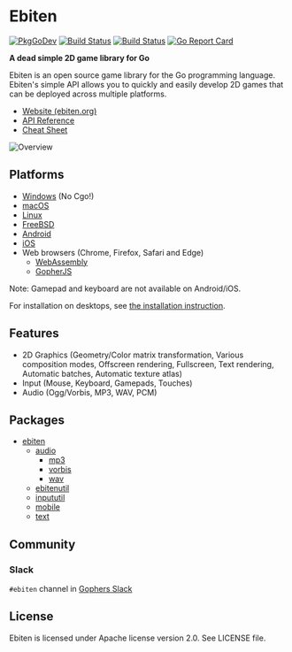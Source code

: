 # Ebiten

[![PkgGoDev](https://pkg.go.dev/badge/github.com/hajimehoshi/ebiten/v2)](https://pkg.go.dev/github.com/hajimehoshi/ebiten/v2)
[![Build Status](https://github.com/hajimehoshi/ebiten/workflows/test/badge.svg)](https://github.com/hajimehoshi/ebiten/actions?query=workflow%3Atest)
[![Build Status](https://travis-ci.org/hajimehoshi/ebiten.svg?branch=master)](https://travis-ci.org/hajimehoshi/ebiten)
[![Go Report Card](https://goreportcard.com/badge/github.com/hajimehoshi/ebiten)](https://goreportcard.com/report/github.com/hajimehoshi/ebiten)

**A dead simple 2D game library for Go**

Ebiten is an open source game library for the Go programming language. Ebiten's simple API allows you to quickly and easily develop 2D games that can be deployed across multiple platforms.

* [Website (ebiten.org)](https://ebiten.org)
* [API Reference](https://pkg.go.dev/github.com/hajimehoshi/ebiten/v2)
* [Cheat Sheet](https://ebiten.org/documents/cheatsheet.html)

![Overview](https://ebiten.org/images/overview2.0.png)

## Platforms

* [Windows](https://ebiten.org/documents/install.html?os=windows) (No Cgo!)
* [macOS](https://ebiten.org/documents/install.html?os=darwin)
* [Linux](https://ebiten.org/documents/install.html?os=linux)
* [FreeBSD](https://ebiten.org/documents/install.html?os=freebsd)
* [Android](https://ebiten.org/documents/mobile.html)
* [iOS](https://ebiten.org/documents/mobile.html)
* Web browsers (Chrome, Firefox, Safari and Edge)
  * [WebAssembly](https://ebiten.org/documents/webassembly.html)
  * [GopherJS](https://ebiten.org/documents/gopherjs.html)

Note: Gamepad and keyboard are not available on Android/iOS.

For installation on desktops, see [the installation instruction](https://ebiten.org/documents/install.html).

## Features

* 2D Graphics (Geometry/Color matrix transformation, Various composition modes, Offscreen rendering, Fullscreen, Text rendering, Automatic batches, Automatic texture atlas)
* Input (Mouse, Keyboard, Gamepads, Touches)
* Audio (Ogg/Vorbis, MP3, WAV, PCM)

## Packages

* [ebiten](https://pkg.go.dev/github.com/hajimehoshi/ebiten/v2)
  * [audio](https://pkg.go.dev/github.com/hajimehoshi/ebiten/v2/audio)
    * [mp3](https://pkg.go.dev/github.com/hajimehoshi/ebiten/v2/audio/mp3)
    * [vorbis](https://pkg.go.dev/github.com/hajimehoshi/ebiten/v2/audio/vorbis)
    * [wav](https://pkg.go.dev/github.com/hajimehoshi/ebiten/v2/audio/wav)
  * [ebitenutil](https://pkg.go.dev/github.com/hajimehoshi/ebiten/v2/ebitenutil)
  * [inpututil](https://pkg.go.dev/github.com/hajimehoshi/ebiten/v2/inpututil)
  * [mobile](https://pkg.go.dev/github.com/hajimehoshi/ebiten/v2/mobile)
  * [text](https://pkg.go.dev/github.com/hajimehoshi/ebiten/v2/text)

## Community

### Slack

`#ebiten` channel in [Gophers Slack](https://blog.gopheracademy.com/gophers-slack-community/)

## License

Ebiten is licensed under Apache license version 2.0. See LICENSE file.
